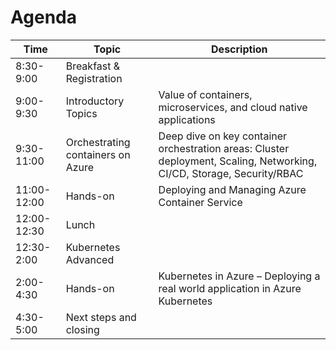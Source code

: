 # Agenda

| Time | Topic | Description |
| ---- | ----- | ----------- |
| 8:30-9:00 | Breakfast & Registration |  |
| 9:00-9:30 | Introductory Topics | Value of containers, microservices, and cloud native applications|
| 9:30-11:00 | Orchestrating containers on Azure | Deep dive on key container orchestration areas: Cluster deployment, Scaling, Networking, CI/CD, Storage, Security/RBAC|
| 11:00-12:00 | Hands-on | Deploying and Managing Azure Container Service|
| 12:00-12:30 | Lunch |  |
| 12:30-2:00 | Kubernetes Advanced |  |
| 2:00-4:30 | Hands-on | Kubernetes in Azure – Deploying a real world application in Azure Kubernetes|
| 4:30-5:00 | Next steps and closing |  |
